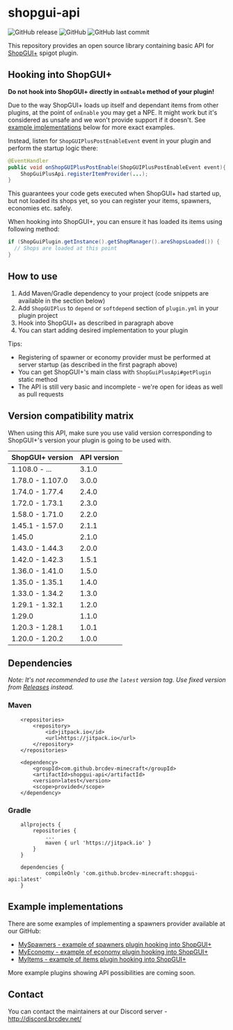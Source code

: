 # shopgui-api

![GitHub release](https://img.shields.io/github/release/brcdev-minecraft/shopgui-api)
![GitHub](https://img.shields.io/github/license/brcdev-minecraft/shopgui-api)
![GitHub last commit](https://img.shields.io/github/last-commit/brcdev-minecraft/shopgui-api)

This repository provides an open source library containing basic API
for [ShopGUI+](https://www.spigotmc.org/resources/shopgui-1-7-1-14.6515/) spigot plugin.

## Hooking into ShopGUI+

**Do not hook into ShopGUI+ directly in `onEnable` method of your plugin!**

Due to the way ShopGUI+ loads up itself and dependant items from other plugins, at the point of `onEnable` you may get a
NPE. It might work but it's considered as unsafe and we won't provide support if it doesn't.
See [example implementations](#example-implementations) below for more exact examples.

Instead, listen for `ShopGUIPlusPostEnableEvent` event in your plugin and perform the startup logic there:

```java
@EventHandler
public void onShopGUIPlusPostEnable(ShopGUIPlusPostEnableEvent event){
    ShopGuiPlusApi.registerItemProvider(...);
}
```

This guarantees your code gets executed when ShopGUI+ had started up, but not loaded its shops yet, so you can register
your items, spawners, economies etc. safely.

When hooking into ShopGUI+, you can ensure it has loaded its items using following method:
```java
if (ShopGuiPlugin.getInstance().getShopManager().areShopsLoaded()) {
  // Shops are loaded at this point
}
```

## How to use

1. Add Maven/Gradle dependency to your project (code snippets are available in the section below)
2. Add `ShopGUIPlus` to `depend` or `softdepend` section of `plugin.yml` in your plugin project
3. Hook into ShopGUI+ as described in paragraph above
4. You can start adding desired implementation to your plugin

Tips:

* Registering of spawner or economy provider must be performed at server startup (as described in the first pagraph
  above)
* You can get ShopGUI+'s main class with `ShopGuiPlusApi#getPlugin` static method
* The API is still very basic and incomplete - we're open for ideas as well as pull requests

## Version compatibility matrix

When using this API, make sure you use valid version corresponding to ShopGUI+'s version your plugin is going to be used
with.

| ShopGUI+ version | API version |
|------------------|-------------|
| 1.108.0 - ...    | 3.1.0       |
| 1.78.0 - 1.107.0 | 3.0.0       |
| 1.74.0 - 1.77.4  | 2.4.0       |
| 1.72.0 - 1.73.1  | 2.3.0       |
| 1.58.0 - 1.71.0  | 2.2.0       |
| 1.45.1 - 1.57.0  | 2.1.1       |
| 1.45.0           | 2.1.0       |
| 1.43.0 - 1.44.3  | 2.0.0       |
| 1.42.0 - 1.42.3  | 1.5.1       |
| 1.36.0 - 1.41.0  | 1.5.0       |
| 1.35.0 - 1.35.1  | 1.4.0       |
| 1.33.0 - 1.34.2  | 1.3.0       |
| 1.29.1 - 1.32.1  | 1.2.0       |
| 1.29.0           | 1.1.0       |
| 1.20.3 - 1.28.1  | 1.0.1       |
| 1.20.0 - 1.20.2  | 1.0.0       |

## Dependencies

_Note: It's not recommended to use the `latest` version tag. Use fixed version
from [Releases](https://github.com/brcdev-minecraft/shopgui-api/releases) instead._

### Maven

```
	<repositories>
		<repository>
		    <id>jitpack.io</id>
		    <url>https://jitpack.io</url>
		</repository>
	</repositories>
```

```
	<dependency>
	    <groupId>com.github.brcdev-minecraft</groupId>
	    <artifactId>shopgui-api</artifactId>
	    <version>latest</version>
	    <scope>provided</scope>
	</dependency>
```

### Gradle

```
	allprojects {
		repositories {
			...
			maven { url 'https://jitpack.io' }
		}
	}
```

```
	dependencies {
	        compileOnly 'com.github.brcdev-minecraft:shopgui-api:latest'
	}
```

## Example implementations

There are some examples of implementing a spawners provider available at our GitHub:

* [MySpawners - example of spawners plugin hooking into ShopGUI+](https://github.com/brcdev-minecraft/shopgui-api-example-spawner-provider)
* [MyEconomy - example of economy plugin hooking into ShopGUI+](https://github.com/brcdev-minecraft/shopgui-api-example-economy-provider)
* [MyItems - example of items plugin hooking into ShopGUI+](https://github.com/brcdev-minecraft/shopgui-api-example-item-provider)

More example plugins showing API possibilities are coming soon.

## Contact

You can contact the maintainers at our Discord server - http://discord.brcdev.net/
